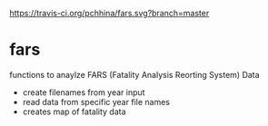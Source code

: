https://travis-ci.org/pchhina/fars.svg?branch=master
# fars
functions to anaylze FARS (Fatality Analysis Reorting System) Data
 - create filenames from year input
 - read data from specific year file names
 - creates map of fatality data

